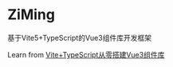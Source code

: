 # ZiMing
基于Vite5+TypeScript的Vue3组件库开发框架

Learn from [Vite+TypeScript从零搭建Vue3组件库](https://juejin.cn/column/7118932817119019015)
